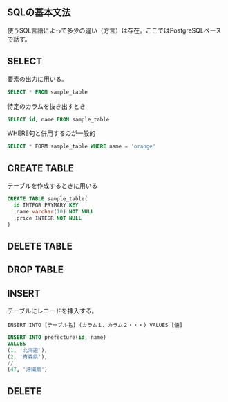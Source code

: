 ## SQLの基本文法

使うSQL言語によって多少の違い（方言）は存在。ここではPostgreSQLベースで話す。

## SELECT

要素の出力に用いる。

```SQL
SELECT * FROM sample_table
```

特定のカラムを抜き出すとき

```SQL
SELECT id, name FROM sample_table
```

WHERE句と併用するのが一般的

```SQL
SELECT * FORM sample_table WHERE name = 'orange'
```

## CREATE TABLE

テーブルを作成するときに用いる

```SQL
CREATE TABLE sample_table(
  id INTEGR PRYMARY KEY
  ,name varchar(10) NOT NULL
  ,price INTEGR NOT NULL
)
```

## DELETE TABLE

## DROP TABLE

## INSERT

テーブルにレコードを挿入する。

`INSERT INTO [テーブル名] (カラム１、カラム２・・・) VALUES [値]`

```SQL
INSERT INTO prefecture(id, name)
VALUES 
(1, '北海道'),
(2, '青森県'),
//
(47, '沖縄県')
```

## DELETE

